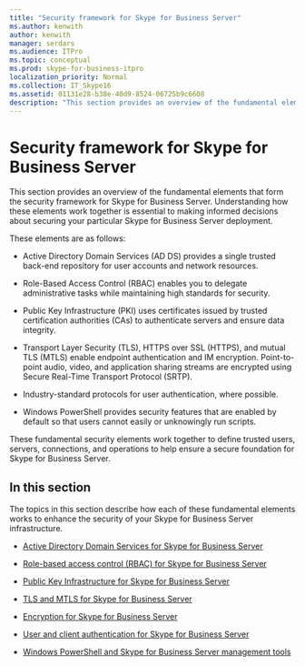 ```yaml
---
title: "Security framework for Skype for Business Server"
ms.author: kenwith
author: kenwith
manager: serdars
ms.audience: ITPro
ms.topic: conceptual
ms.prod: skype-for-business-itpro
localization_priority: Normal
ms.collection: IT_Skype16
ms.assetid: 01131e28-b38e-40d9-8524-06725b9c6608
description: "This section provides an overview of the fundamental elements that form the security framework for Skype for Business Server. Understanding how these elements work together is essential to making informed decisions about securing your particular Skype for Business Server deployment."
---
```


# Security framework for Skype for Business Server
 
This section provides an overview of the fundamental elements that form the security framework for Skype for Business Server. Understanding how these elements work together is essential to making informed decisions about securing your particular Skype for Business Server deployment.
  
These elements are as follows:
  
- Active Directory Domain Services (AD DS) provides a single trusted back-end repository for user accounts and network resources.
    
- Role-Based Access Control (RBAC) enables you to delegate administrative tasks while maintaining high standards for security.
    
- Public Key Infrastructure (PKI) uses certificates issued by trusted certification authorities (CAs) to authenticate servers and ensure data integrity.
    
- Transport Layer Security (TLS), HTTPS over SSL (HTTPS), and mutual TLS (MTLS) enable endpoint authentication and IM encryption. Point-to-point audio, video, and application sharing streams are encrypted using Secure Real-Time Transport Protocol (SRTP).
    
- Industry-standard protocols for user authentication, where possible.
    
- Windows PowerShell provides security features that are enabled by default so that users cannot easily or unknowingly run scripts.
    
These fundamental security elements work together to define trusted users, servers, connections, and operations to help ensure a secure foundation for Skype for Business Server.
  
## In this section

The topics in this section describe how each of these fundamental elements works to enhance the security of your Skype for Business Server infrastructure.
  
- [Active Directory Domain Services for Skype for Business Server](active-directory-domain-services.md)
    
- [Role-based access control (RBAC) for Skype for Business Server](role-based-access-control-rbac.md)
    
- [Public Key Infrastructure for Skype for Business Server](public-key-infrastructure-for-skype.md)
    
- [TLS and MTLS for Skype for Business Server](tls-and-mtls.md)
    
- [Encryption for Skype for Business Server](encryption.md)
    
- [User and client authentication for Skype for Business Server](user-and-client-authentication.md)
    
- [Windows PowerShell and Skype for Business Server management tools](management-tools.md)
    

